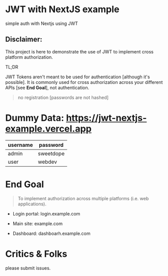 # JWT with NextJS example

simple auth with Nextjs using JWT


## Disclaimer:

This project is here to demonstrate the use of JWT
to implement cross platform authorization.

TL;DR 

JWT Tokens aren't meant to be used for authentication [although it's possible]. It is commonly used 
for cross authorization across your different APIs [see __End Goal__], not authentication.

> no registration [passwords are not hashed]


# Dummy Data: https://jwt-nextjs-example.vercel.app

username | password 
--- | --- 
admin | sweetdope
user | webdev

# End Goal

> To implement authorization across multiple platforms (i.e. web applications).

* Login portal: login.example.com

* Main site: example.com 
* Dashboard: dashboarh.example.com

# Critics & Folks

please submit issues.